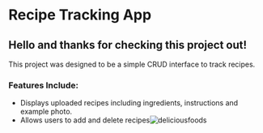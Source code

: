 # Recipe Tracking App
## Hello and thanks for checking this project out!

This project was designed to be a simple CRUD interface to track recipes.

### Features Include: 
+ Displays uploaded recipes including ingredients, instructions and example photo.
+ Allows users to add and delete recipes![deliciousfoods](https://user-images.githubusercontent.com/109480452/235232785-341bbce9-8561-48a3-aeaf-04a14eaee6e6.png)
